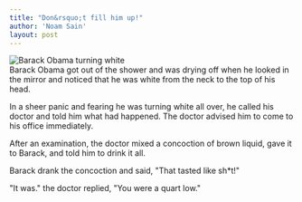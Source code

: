```yaml
---
title: "Don&rsquo;t fill him up!"
author: 'Noam Sain'
layout: post
---
```


![Barack Obama turning white](https://2.bp.blogspot.com/_8aN4krk1nsk/TG_OJPd4_kI/AAAAAAAAAeg/MxN_Xa6KBlo/s1600/ATT00004.jpg)  
Barack Obama got out of the shower and was drying off when he looked in the mirror and noticed that he was white from the neck to the top of his head.  
  
In a sheer panic and fearing he was turning white all over, he called his doctor and told him what had happened. The doctor advised him to come to his office immediately.

After an examination, the doctor mixed a concoction of brown liquid, gave it to Barack, and told him to drink it all.

Barack drank the concoction and said, "That tasted like sh\*t!"

"It was." the doctor replied, "You were a quart low."